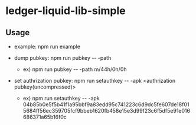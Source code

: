 # ledger-liquid-lib-simple

## Usage

   - example: npm run example

   - dump pubkey: npm run pubkey -- -path <bip32 path>
     - ex) npm run pubkey -- -path m/44h/0h/0h

   - set authrization pubkey: npm run setauthkey -- -apk <authrization pubkey(uncompressed)>
     - ex) npm run setauthkey -- -apk 04b85b0e5f5b41f1a95bbf9a83edd95c741223c6d9dc5fe607de18f015684ff56ec359705fcf9bbeb1620fb458e15e3d99f23c6f5df5e91e016686371a65b16f0c
